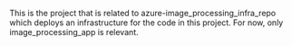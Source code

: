 This is the project that is related to azure-image_processing_infra_repo which deploys an infrastructure for the code in this project. For now, only image_processing_app is relevant.